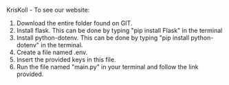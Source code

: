 KrisKoll - 
To see our website:
1) Download the entire folder found on GIT.
2) Install flask. This can be done by typing "pip install Flask" in the terminal
3) Install python-dotenv. This can be done by typing "pip install python-dotenv" in the terminal.
4) Create a file named .env.
5) Insert the provided keys in this file.
6) Run the file named "main.py" in your terminal and follow the link provided. 

